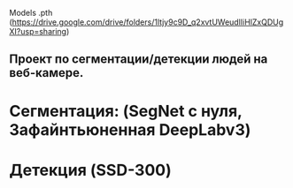 Models .pth (https://drive.google.com/drive/folders/1ltjy9c9D_q2xvtUWeudlIiHlZxQDUgXI?usp=sharing)
## Проект по сегментации/детекции людей на веб-камере.
# Сегментация: (SegNet с нуля, Зафайнтьюненная DeepLabv3)
# Детекция (SSD-300)
